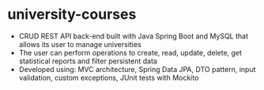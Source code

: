 # university-courses
- CRUD REST API back-end built with Java Spring Boot and MySQL that allows its user to manage universities
- The user can perform operations to create, read, update, delete, get statistical reports and filter persistent data
- Developed using: MVC architecture, Spring Data JPA, DTO pattern, input validation, custom exceptions, JUnit
tests with Mockito